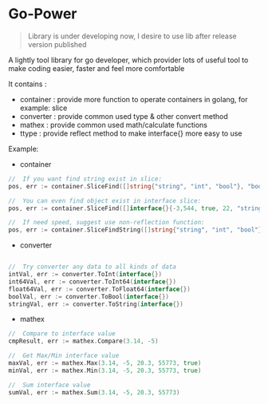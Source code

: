 Go-Power
===

> Library is under developing now, I desire to use lib after release version published

A lightly tool library for go developer, which provider lots of useful tool to make coding easier, faster and feel more comfortable

It contains :
- container : provide more function to operate containers in golang, for example: slice
- converter : provide common used type & other convert method
- mathex : provide common used math/calculate functions
- ttype : provide reflect method to make interface{} more easy to use

Example:

- container

```go
//  If you want find string exist in slice:
pos, err := container.SliceFind([]string{"string", "int", "bool"}, "bool")

//  You can even find object exist in interface slice:
pos, err := container.SliceFind([]interface{}{-3,544, true, 22, "string-A", 123, "str-B", 3.1, -23.4, 3.111}, 3.1)

//  If need speed, suggest use non-reflection function:
pos, err := container.SliceFindString([]string{"string", "int", "bool"}, "bool")

```

- converter

```go

//  Try converter any data to all kinds of data
intVal, err := converter.ToInt(interface{})
int64Val, err := converter.ToInt64(interface{})
float64Val, err := converter.ToFloat64(interface{})
boolVal, err := converter.ToBool(interface{})
stringVal, err := converter.ToString(interface{})

```

- mathex

```go
//  Compare to interface value
cmpResult, err := mathex.Compare(3.14, -5)

//  Get Max/Min interface value
maxVal, err := mathex.Max(3.14, -5, 20.3, 55773, true)
minVal, err := mathex.Min(3.14, -5, 20.3, 55773, true)

//  Sum interface value
sumVal, err := mathex.Sum(3.14, -5, 20.3, 55773)
```